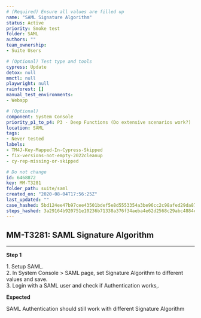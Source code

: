 ```yaml
---
# (Required) Ensure all values are filled up
name: "SAML Signature Algorithm"
status: Active
priority: Smoke test
folder: SAML
authors: ""
team_ownership: 
- Suite Users

# (Optional) Test type and tools
cypress: Update
detox: null
mmctl: null
playwright: null
rainforest: []
manual_test_environments: 
- Webapp

# (Optional)
component: System Console
priority_p1_to_p4: P3 - Deep Functions (Do extensive scenarios work?)
location: SAML
tags: 
- Never tested
labels: 
- TM4J-Key-Mapped-In-Cypress-Skipped
- fix-versions-not-empty-2022cleanup
- cy-rep-missing-or-skipped

# Do not change
id: 6468872
key: MM-T3281
folder_path: suite/saml
created_on: "2020-08-04T17:56:25Z"
last_updated: ""
case_hashed: 5bd124ee47b97cee43501bdef5e8d5553354a3be96cc2c98afed29da87cb5f3ea65e68795a38874f76f9c063fbed2cb9
steps_hashed: 3a29164b920751e10236b71338a376f34aeba4e62d2568c29abc4884e47961bd54849a68c6545824814a167bd47ca946
---
```


## MM-T3281: SAML Signature Algorithm

---

**Step 1**

1\. Setup SAML.\
2\. In System Console > SAML page, set Signature Algorithm to different values and save.\
3\. Login with a SAML user and check if Authentication works,.

**Expected**

SAML Authentication should still work with different Signature Algorithm
